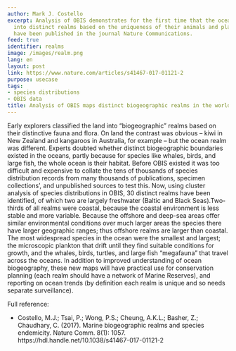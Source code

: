 ```yaml
---
author: Mark J. Costello
excerpt: Analysis of OBIS demonstrates for the first time that the ocean can be classified
  into distinct realms based on the uniqueness of their animals and plants. The findings
  have been published in the journal Nature Communications.
feed: true
identifier: realms
image: /images/realm.png
lang: en
layout: post
link: https://www.nature.com/articles/s41467-017-01121-2
purpose: usecase
tags:
- species distributions
- OBIS data
title: Analysis of OBIS maps distinct biogeographic realms in the world ocean
---
```


<p>Early explorers classified the land into “biogeographic” realms based on their distinctive fauna and flora. On land the contrast was obvious – kiwi in New Zealand and kangaroos in Australia, for example – but the ocean realm was different.  Experts doubted whether distinct biogeographic boundaries existed in the oceans, partly because for species like whales, birds, and large fish, the whole ocean is their habitat. Before OBIS existed it was too difficult and expensive to collate the tens of thousands of species distribution records from many thousands of publications, specimen collections’, and unpublished sources to test this. Now, using cluster analysis of species distributions in OBIS, 30 distinct realms have been identified, of which two are largely freshwater (Baltic and Black Seas).Two-thirds of all realms were coastal, because the coastal environment is less stable and more variable. Because the offshore and deep-sea areas offer similar environmental conditions over much larger areas the species there have larger geographic ranges; thus offshore realms are larger than coastal.
The most widespread species in the ocean were the smallest and largest; the microscopic plankton that drift until they find suitable conditions for growth, and the whales, birds, turtles, and large fish “megafauna” that travel across the oceans.
In addition to improved understanding of ocean biogeography, these new maps will have practical use for conservation planning (each realm should have a network of Marine Reserves), and reporting on ocean trends (by definition each realm is unique and so needs separate surveillance).</p>

Full reference:
<ul>
<li>Costello, M.J.; Tsai, P.; Wong, P.S.; Cheung, A.K.L.; Basher, Z.; Chaudhary, C. (2017). Marine biogeographic realms and species endemicity. Nature Comm. 8(1): 1057. https://hdl.handle.net/10.1038/s41467-017-01121-2</li>
</ul>